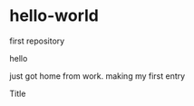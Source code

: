 # hello-world
first repository

hello

just got home from work. making my first entry

<!DOCTYPE html>
<html>

<head>
<heading>Title</heading>
</head>

<body>
<p></p>
</body>


</html>
